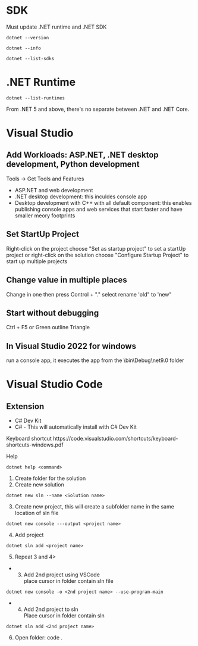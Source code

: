 # SDK
Must update .NET runtime and .NET SDK
```
dotnet --version
```
```
dotnet --info
```
```
dotnet --list-sdks
```
# .NET Runtime
```
dotnet --list-runtimes
```
From .NET 5 and above, there's no separate between .NET and .NET Core.
# Visual Studio
## Add Workloads: ASP.NET, .NET desktop development, Python development
Tools -> Get Tools and Features
<ul>
  <li>ASP.NET and web development</li>
  <li>.NET desktop development: this inculdes console app</li>
  <li>Desktop development with C++ with all default component: this enables publishing console apps and web services that start faster and have smaller meory footprints</li>
</ul>

## Set StartUp Project
Right-click on the project choose "Set as startup project" to set a startUp project or right-click on the solution choose "Configure Startup Project" to start up multiple projects

## Change value in multiple places
Change in one then press Control + "." select rename 'old" to 'new"

## Start without debugging
Ctrl + F5 or Green outline Triangle

## In Visual Studio 2022 for windows
run a console app, it executes the app from the <project name>\bin\Debug\net9.0 folder



# Visual Studio Code
## Extension
<ul>
  <li>C# Dev Kit</li>
  <li>C# - This will automatically install with C# Dev Kit</li>
</ul>
Keyboard shortcut 
https://code.visualstudio.com/shortcuts/keyboard-shortcuts-windows.pdf
<br>

Help
```
dotnet help <command>
```
1. Create folder for the solution
2. Create new solution

```
dotnet new sln --name <Solution name>
```
3. Create new project, this will create a subfolder name <project name> in the same location of sln file
```
dotnet new console ---output <project name>
```
4. Add project
```
dotnet sln add <project name>
```
5. Repeat 3 and 4> <br>
- 3. Add 2nd project using VSCode<br>
place cursor in folder contain sln file
```
dotnet new console -o <2nd project name> --use-program-main
```
- 4. Add 2nd project to sln<br>
Place cursor in folder contain sln
```
dotnet sln add <2nd project name>
```
6. Open folder: code .
